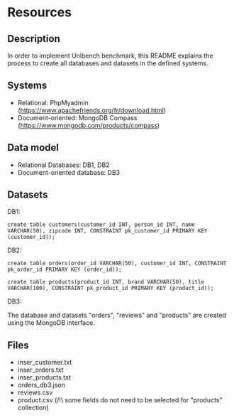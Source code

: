 # Resources


## Description
In order to implement Unibench benchmark, this README explains the process to create all databases and datasets in the defined systems.

## Systems
- Relational: PhpMyadmin (https://www.apachefriends.org/fr/download.html)
- Document-oriented: MongoDB Compass (https://www.mongodb.com/products/compass)

## Data model
- Relational Databases: DB1, DB2
- Document-oriented database: DB3

## Datasets
DB1: 

`create table customers(customer_id INT, person_id INT, name VARCHAR(50), zipcode INT, CONSTRAINT pk_customer_id PRIMARY KEY (customer_id));`

DB2:

`create table orders(order_id VARCHAR(50), customer_id INT, CONSTRAINT pk_order_id PRIMARY KEY (order_id));`

`create table products(product_id INT, brand VARCHAR(50), title VARCHAR(100), CONSTRAINT pk_product_id PRIMARY KEY (product_id));`

DB3:

The database and datasets "orders", "reviews" and "products" are created using the MongoDB interface.


## Files
- inser_customer.txt
- inser_orders.txt
- inser_products.txt
- orders_db3.json
- reviews.csv
- product.csv (/!\ some fields do not need to be selected for "products" collection)
